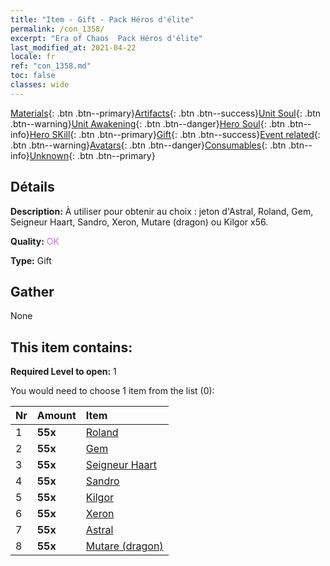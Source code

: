 ```yaml
---
title: "Item - Gift - Pack Héros d'élite"
permalink: /con_1358/
excerpt: "Era of Chaos  Pack Héros d'élite"
last_modified_at: 2021-04-22
locale: fr
ref: "con_1358.md"
toc: false
classes: wide
---
```

 [Materials](/ItemsFR/){: .btn .btn--primary}[Artifacts](/ItemsFR/Artifacts/){: .btn .btn--success}[Unit Soul](/ItemsFR/UnitSoul/){: .btn .btn--warning}[Unit Awakening](/ItemsFR/UnitAwakening/){: .btn .btn--danger}[Hero Soul](/ItemsFR/HeroSoul/){: .btn .btn--info}[Hero SKill](/ItemsFR/HeroSkill/){: .btn .btn--primary}[Gift](/ItemsFR/Gift/){: .btn .btn--success}[Event related](/ItemsFR/Events/){: .btn .btn--warning}[Avatars](/ItemsFR/Avatars/){: .btn .btn--danger}[Consumables](/ItemsFR/Consumables/){: .btn .btn--info}[Unknown](/ItemsFR/Unknown/){: .btn .btn--primary}

## Détails
 **Description:** À utiliser pour obtenir au choix : jeton d'Astral, Roland, Gem, Seigneur Haart, Sandro, Xeron, Mutare (dragon) ou Kilgor x56.

 **Quality:** <span style="color: #DA70D6">OK</span>

 **Type:** Gift

## Gather

  None

## This item contains:

 **Required Level to open:** 1

 You would need to choose 1 item from the list (0):

  | Nr | Amount |     Item    |
  |:---|:-------|:------------|
  | 1 |  **55x** | [Roland](/fr/Items/her_362/) |  | 
  | 2 |  **55x** | [Gem](/fr/Items/her_369/) |  | 
  | 3 |  **55x** | [Seigneur Haart](/fr/Items/her_370/) |  | 
  | 4 |  **55x** | [Sandro](/fr/Items/her_371/) |  | 
  | 5 |  **55x** | [Kilgor](/fr/Items/her_374/) |  | 
  | 6 |  **55x** | [Xeron](/fr/Items/her_383/) |  | 
  | 7 |  **55x** | [Astral](/fr/Items/her_388/) |  | 
  | 8 |  **55x** | [Mutare (dragon)](/fr/Items/her_390/) |  | 
